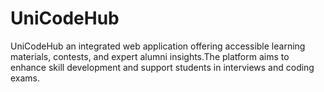 # UniCodeHub
UniCodeHub an integrated web application offering accessible learning materials, contests, and expert alumni insights.The platform aims to enhance skill development and support students in interviews and coding exams.
